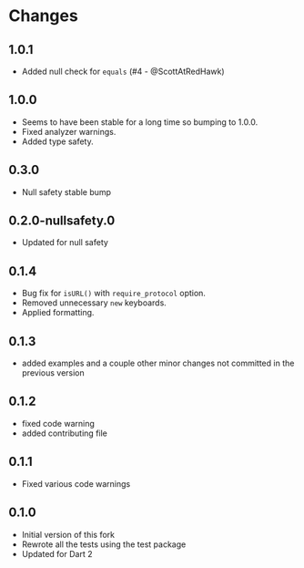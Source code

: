 # Changes

## 1.0.1

- Added null check for `equals` (#4 - @ScottAtRedHawk)

## 1.0.0

- Seems to have been stable for a long time so bumping to 1.0.0.
- Fixed analyzer warnings.
- Added type safety.

## 0.3.0

- Null safety stable bump

## 0.2.0-nullsafety.0

- Updated for null safety

## 0.1.4

- Bug fix for `isURL()` with `require_protocol` option.
- Removed unnecessary `new` keyboards.
- Applied formatting.

## 0.1.3

- added examples and a couple other minor changes not committed in the previous version

## 0.1.2

- fixed code warning
- added contributing file

## 0.1.1

- Fixed various code warnings

## 0.1.0

- Initial version of this fork
- Rewrote all the tests using the test package
- Updated for Dart 2
